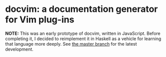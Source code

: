 # docvim: a documentation generator for Vim plug-ins

**NOTE:** This was an early prototype of docvim, written in JavaScript. Before completing it, I decided to reimplement it in Haskell as a vehicle for learning that language more deeply. See [the master branch](https://github.com/wincent/docvim/tree/master) for the latest development.

